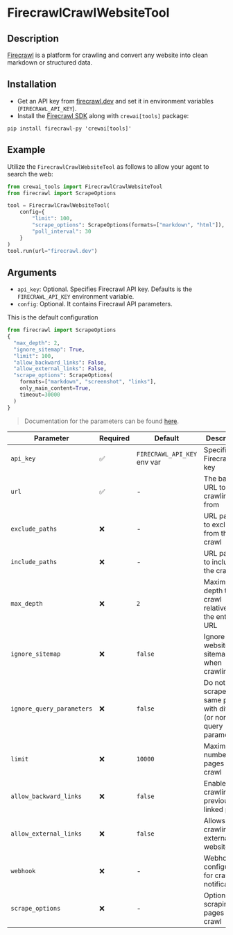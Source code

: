 # FirecrawlCrawlWebsiteTool

## Description

[Firecrawl](https://firecrawl.dev) is a platform for crawling and convert any website into clean
markdown or structured data.

## Installation

- Get an API key from [firecrawl.dev](https://firecrawl.dev) and set it in environment variables
  (`FIRECRAWL_API_KEY`).
- Install the [Firecrawl SDK](https://github.com/mendableai/firecrawl) along with `crewai[tools]`
  package:

```
pip install firecrawl-py 'crewai[tools]'
```

## Example

Utilize the `FirecrawlCrawlWebsiteTool` as follows to allow your agent to search the web:

```python
from crewai_tools import FirecrawlCrawlWebsiteTool
from firecrawl import ScrapeOptions

tool = FirecrawlCrawlWebsiteTool(
    config={
        "limit": 100,
        "scrape_options": ScrapeOptions(formats=["markdown", "html"]),
        "poll_interval": 30
    }
)
tool.run(url="firecrawl.dev")
```

## Arguments

- `api_key`: Optional. Specifies Firecrawl API key. Defaults is the `FIRECRAWL_API_KEY` environment variable.
- `config`: Optional. It contains Firecrawl API parameters.

This is the default configuration

```python
from firecrawl import ScrapeOptions
{
  "max_depth": 2,
  "ignore_sitemap": True,
  "limit": 100,
  "allow_backward_links": False,
  "allow_external_links": False,
  "scrape_options": ScrapeOptions(
    formats=["markdown", "screenshot", "links"],
    only_main_content=True,
    timeout=30000
  )
}
```

> Documentation for the parameters can be found
> [here](https://docs.firecrawl.dev/api-reference/endpoint/crawl-post).

| Parameter                 | Required | Default                     | Description                                                              |
| ------------------------- | -------- | --------------------------- | ------------------------------------------------------------------------ |
| `api_key`                 | ✅       | `FIRECRAWL_API_KEY` env var | Specifies Firecrawl API key                                              |
| `url`                     | ✅       | -                           | The base URL to start crawling from                                      |
| `exclude_paths`           | ❌       | -                           | URL patterns to exclude from the crawl                                   |
| `include_paths`           | ❌       | -                           | URL patterns to include in the crawl                                     |
| `max_depth`               | ❌       | `2`                         | Maximum depth to crawl relative to the entered URL                       |
| `ignore_sitemap`          | ❌       | `false`                     | Ignore the website sitemap when crawling                                 |
| `ignore_query_parameters` | ❌       | `false`                     | Do not re-scrape the same path with different (or none) query parameters |
| `limit`                   | ❌       | `10000`                     | Maximum number of pages to crawl                                         |
| `allow_backward_links`    | ❌       | `false`                     | Enables crawling previously linked pages                                 |
| `allow_external_links`    | ❌       | `false`                     | Allows crawling external websites                                        |
| `webhook`                 | ❌       | -                           | Webhook configuration for crawl notifications                            |
| `scrape_options`          | ❌       | -                           | Options for scraping pages during crawl                                  |

